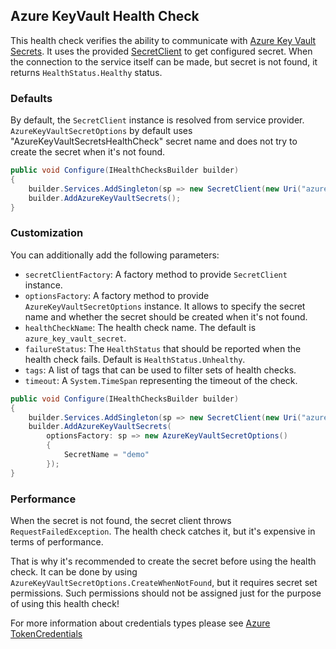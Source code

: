 ## Azure KeyVault Health Check

This health check verifies the ability to communicate with [Azure Key Vault Secrets](https://azure.microsoft.com/services/key-vault/). It uses the provided [SecretClient](https://learn.microsoft.com/dotnet/api/azure.security.keyvault.secrets.secretclient) to get configured secret. When the connection to the service itself can be made, but secret is not found, it returns `HealthStatus.Healthy` status.

### Defaults

By default, the `SecretClient` instance is resolved from service provider. `AzureKeyVaultSecretOptions` by default uses "AzureKeyVaultSecretsHealthCheck" secret name and does not try to create the secret when it's not found.

```csharp
public void Configure(IHealthChecksBuilder builder)
{
    builder.Services.AddSingleton(sp => new SecretClient(new Uri("azure-key-vault-uri"), new DefaultAzureCredential()));
    builder.AddAzureKeyVaultSecrets();
}
```

### Customization

You can additionally add the following parameters:

- `secretClientFactory`: A factory method to provide `SecretClient` instance.
- `optionsFactory`: A factory method to provide `AzureKeyVaultSecretOptions` instance. It allows to specify the secret name and whether the secret should be created when it's not found.
- `healthCheckName`: The health check name. The default is `azure_key_vault_secret`.
- `failureStatus`: The `HealthStatus` that should be reported when the health check fails. Default is `HealthStatus.Unhealthy`.
- `tags`: A list of tags that can be used to filter sets of health checks.
- `timeout`: A `System.TimeSpan` representing the timeout of the check.

```csharp
public void Configure(IHealthChecksBuilder builder)
{
    builder.Services.AddSingleton(sp => new SecretClient(new Uri("azure-key-vault-uri"), new DefaultAzureCredential()));
    builder.AddAzureKeyVaultSecrets(
        optionsFactory: sp => new AzureKeyVaultSecretOptions()
        {
            SecretName = "demo"
        });
}
```

### Performance

 When the secret is not found, the secret client throws `RequestFailedException`. The health check catches it, but it's expensive in terms of performance.

That is why it's recommended to create the secret before using the health check. It can be done by using `AzureKeyVaultSecretOptions.CreateWhenNotFound`, but it requires secret set permissions. Such permissions should not be assigned just for the purpose of using this health check!

For more information about credentials types please see [Azure TokenCredentials](https://docs.microsoft.com/dotnet/api/overview/azure/identity-readme)
